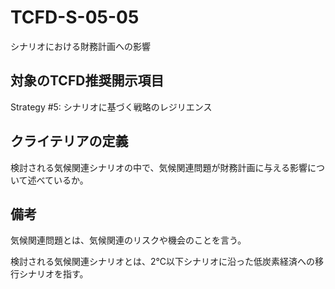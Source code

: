 # TCFD-S-05-05

シナリオにおける財務計画への影響

## 対象のTCFD推奨開示項目

Strategy #5: シナリオに基づく戦略のレジリエンス

## クライテリアの定義

検討される気候関連シナリオの中で、気候関連問題が財務計画に与える影響について述べているか。

## 備考

気候関連問題とは、気候関連のリスクや機会のことを言う。

検討される気候関連シナリオとは、2℃以下シナリオに沿った低炭素経済への移行シナリオを指す。

